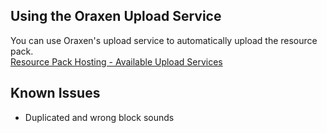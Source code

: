 ## Using the Oraxen Upload Service

You can use Oraxen's upload service to automatically upload the resource pack.  
[Resource Pack Hosting - Available Upload Services](http://localhost/nova/admin/setup/#automatic-resource-pack-hosting)

## Known Issues

* Duplicated and wrong block sounds
